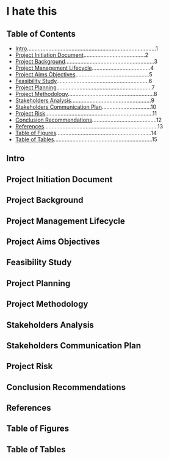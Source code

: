 # I hate this

## Table of Contents

- [Intro](#intro)....................................................................................1
- [Project Initiation Document](#project-initiation-document)........................................2
- [Project Background](#project-background)..........................................................3
- [Project Management Lifecycle](#project-management-lifecycle)......................................4
- [Project Aims Objectives](#project-aims-objectives)................................................5
- [Feasibility Study](#feasibility-study)............................................................6
- [Project Planning](#project-planning)..............................................................7
- [Project Methodology](#project-methodology)........................................................8
- [Stakeholders Analysis](#stakeholders-analysis)....................................................9
- [Stakeholders Communication Plan](#stakeholders-communication-plan)................................10
- [Project Risk](#project-risk)......................................................................11
- [Conclusion Recommendations](#conclusion-recommendations)..........................................12
- [References](#references)..........................................................................13
- [Table of Figures](#table-of-figures)..............................................................14
- [Table of Tables](#table-of-tables)................................................................15

## Intro

## Project Initiation Document

## Project Background

## Project Management Lifecycle

## Project Aims Objectives

## Feasibility Study

## Project Planning

## Project Methodology

## Stakeholders Analysis

## Stakeholders Communication Plan

## Project Risk

## Conclusion Recommendations

## References

## Table of Figures

## Table of Tables 